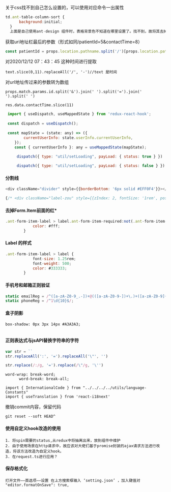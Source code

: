 关于css找不到自己怎么设置的，可以使用对应命令一出属性

``` JavaScript
td.ant-table-column-sort {
      background:initial;
  }
  上面是自己使用ant-design 组件时，表格背景色不知道在哪里设置了。找不到，故将其去掉
```

获取uri地址栏最后的参数（形式如同/patientId=5&contactTime=8）

``` javascript
const patientId = props.location.pathname.split('/')[props.location.pathname.split('/').length - 1]
```

对2020/12/12 07：43：45 这种时间进行提取

```
text.slice(0,11).replaceAll('/', '-')//text 是时间
```

对url地址传过来的参数转为数组

```
props.match.params.id.split('&').join(' ').split('=').join(' ').split(' ')
```

```
res.data.contactTime.slice(11)
```

```javascript
 import { useDispatch, useMappedState } from 'redux-react-hook';
 
 const dispatch = useDispatch();
 
 const mapState = (state: any) => ({
        currentUserInfo: state.userInfo.currentUserInfo,
    });
    const { currentUserInfo }: any = useMappedState(mapState);
 
     dispatch({ type: "util/setLoading", payLoad: { status: true } })

     dispatch({ type: "util/setLoading", payLoad: { status: false } })
```

#### 分割线

```javascript
<div className="divider" style={{borderBottom: '6px solid #EFF0F4'}}></div>
```

```javascript
{/* <div className="label-zou" style={{zIndex: 2, fontSize: '1rem', position: 'absolute', color: '#000000', fontWeight: 400, paddingLeft: '1rem' }}>{index<9?`Method used to measure ECG 0${index + 1} :`: `Method used to measure ECG ${index + 1} :`}</div> */}

```

#### 去掉Form.Item前面的红*

```javascript
.ant-form-item-label > label.ant-form-item-required:not(.ant-form-item-required-mark-optional)::before {
            color: #fff;
        }
```

#### Label 的样式

```javascript
.ant-form-item-label > label {
            font-size: 1.25rem;
            font-weight: 500;
            color: #333333;
        }
```



#### 手机号和邮箱正则验证

```javascript
static emailReg = /^([a-zA-Z0-9_.-])+@(([a-zA-Z0-9-])+\.)+([a-zA-Z0-9]{2,4})+$/;
static phoneReg = /^1\d{10}$/;
```

#### 盒子阴影

```
box-shadow: 0px 3px 14px #A3A3A3;
```

```

```

####  正则表达式与jsAPI替换字符串的字符

```javascript
var str = ``
str.replaceAll(':', '=').replaceAll('\"', '')

str.replace(/:/g, '=').replace(/\"/g, '\'')
```

```
word-wrap: break-word;
      word-break: break-all;
```

```
import { InternationalCode } from "../../../../utils/language-Constants"
import { useTranslation } from 'react-i18next'
```

撤销commit内容，保留代码

```
git reset --soft HEAD^
```

#### 使用自定义hook改造<Spin>的使用

```
1. 将spin需要的status,从redux中将抽离出来，放到组件中维护
2. 由于使用场景在http请求中，故应该对大佬们基于promise封装的ajax请求方法进行改造，将该方法改造为自定义hook。
3. 在request.ts进行应用？
```

#### 保存格式化

```
打开文件——首选项——设置 在上方搜索框输入 ‘setting.json’ ，加入键值对 "editor.formatOnSave": true,
```

